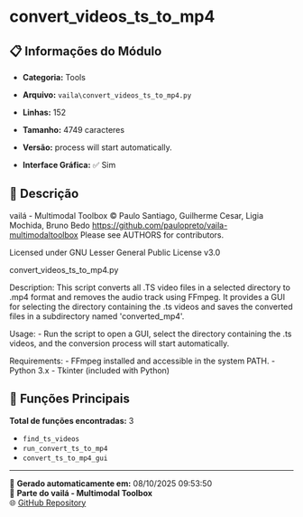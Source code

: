 # convert_videos_ts_to_mp4

## 📋 Informações do Módulo

- **Categoria:** Tools
- **Arquivo:** `vaila\convert_videos_ts_to_mp4.py`
- **Linhas:** 152
- **Tamanho:** 4749 caracteres
- **Versão:** process will start automatically.

- **Interface Gráfica:** ✅ Sim

## 📖 Descrição


vailá - Multimodal Toolbox
© Paulo Santiago, Guilherme Cesar, Ligia Mochida, Bruno Bedo
https://github.com/paulopreto/vaila-multimodaltoolbox
Please see AUTHORS for contributors.

Licensed under GNU Lesser General Public License v3.0

convert_videos_ts_to_mp4.py

Description:
    This script converts all .TS video files in a selected directory to .mp4 format
    and removes the audio track using FFmpeg.
    It provides a GUI for selecting the directory containing the .ts videos and
    saves the converted files in a subdirectory named 'converted_mp4'.

Usage:
    - Run the script to open a GUI, select the directory containing the .ts videos,
      and the conversion process will start automatically.

Requirements:
    - FFmpeg installed and accessible in the system PATH.
    - Python 3.x
    - Tkinter (included with Python)


## 🔧 Funções Principais

**Total de funções encontradas:** 3

- `find_ts_videos`
- `run_convert_ts_to_mp4`
- `convert_ts_to_mp4_gui`




---

📅 **Gerado automaticamente em:** 08/10/2025 09:53:50  
🔗 **Parte do vailá - Multimodal Toolbox**  
🌐 [GitHub Repository](https://github.com/vaila-multimodaltoolbox/vaila)
